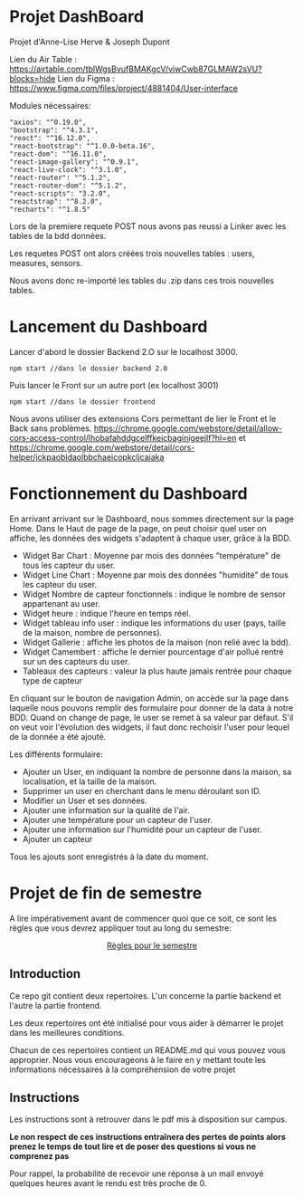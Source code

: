 
# Projet DashBoard

Projet d'Anne-Lise Herve & Joseph Dupont

Lien du Air Table : https://airtable.com/tblWgsBvufBMAKgcV/viwCwb87GLMAW2sVU?blocks=hide
Lien du Figma : https://www.figma.com/files/project/4881404/User-interface


Modules nécessaires:

    "axios": "^0.19.0",
    "bootstrap": "^4.3.1",
    "react": "^16.12.0",
    "react-bootstrap": "^1.0.0-beta.16",
    "react-dom": "^16.11.0",
    "react-image-gallery": "^0.9.1",
    "react-live-clock": "^3.1.0",
    "react-router": "^5.1.2",
    "react-router-dom": "^5.1.2",
    "react-scripts": "3.2.0",
    "reactstrap": "^8.2.0",
    "recharts": "^1.8.5"



Lors de la premiere requete POST nous avons pas reussi a Linker avec les tables de la bdd données.

Les requetes POST ont alors créées trois nouvelles tables : users, measures, sensors.

Nous avons donc re-importé les tables du .zip dans ces trois nouvelles tables.

# Lancement du Dashboard

Lancer d'abord le dossier Backend 2.O sur le localhost 3000.

    npm start //dans le dossier backend 2.0

Puis lancer le Front sur un autre port (ex localhost 3001)

    npm start //dans le dossier frontend

Nous avons utiliser des extensions Cors permettant de lier le Front et le Back sans problèmes.
https://chrome.google.com/webstore/detail/allow-cors-access-control/lhobafahddgcelffkeicbaginigeejlf?hl=en
et
https://chrome.google.com/webstore/detail/cors-helper/jckpaobldaolbbchaeicopkcljcaiaka


# Fonctionnement du Dashboard

En arrivant arrivant sur le Dashboard, nous sommes directement sur la page Home.
Dans le Haut de page de la page, on peut choisir quel user on affiche, les données des widgets s'adaptent à chaque user, grâce à la BDD.

 - Widget Bar Chart : Moyenne par mois des données  "température" de tous les capteur du user.
 - Widget Line Chart : Moyenne par mois des données  "humidité" de tous les capteur du user. 
 - Widget Nombre de capteur fonctionnels : indique le nombre de sensor appartenant au user.
 - Widget heure : indique l'heure en temps réel.
 - Widget tableau info user : indique les informations du  user (pays, taille de la maison, nombre de personnes).
 - Widget Gallerie : affiche les photos de la maison (non relié avec la bdd).
 - Widget Camembert : affiche le dernier pourcentage d'air pollué rentré sur un des capteurs du user.
 - Tableaux des capteurs :  valeur la plus haute jamais rentrée pour chaque type de capteur



En cliquant sur le bouton de navigation Admin, on accède sur la page dans laquelle nous pouvons remplir des formulaire pour donner de la data à notre BDD.
Quand on change de page, le user se remet à sa valeur par défaut.
S'il on veut voir l'évolution des widgets, il faut donc rechoisir l'user pour lequel de la donnée a été ajouté.


Les différents formulaire:

 - Ajouter un User, en indiquant la nombre de personne dans la maison, sa localisation, et la taille de la maison.
 - Supprimer un user en cherchant dans le menu déroulant son ID.
 - Modifier un User et ses données.
 - Ajouter une information sur la qualité de l'air.
 - Ajouter une température pour un capteur de l'user.
 - Ajouter une information sur l'humidité pour un capteur de l'user.
 - Ajouter un capteur

Tous les ajouts sont enregistrés à la date du moment.

# Projet de fin de semestre

A lire impérativement avant de commencer quoi que ce soit, ce sont les règles que vous devrez appliquer tout au long du semestre:

<p align="center">
 <a href="https://github.com/clementAC/Instructions-Technologies-Web-OCRES-Ing4/blob/master/README.md">Règles pour le semestre</a>
</p>

## Introduction

Ce repo git contient deux repertoires. L'un concerne la partie backend et l'autre la partie frontend.

Les deux repertoires ont été initialisé pour vous aider à démarrer le projet dans les meilleures conditions.

Chacun de ces repertoires contient un README.md qui vous pouvez vous approprier. Nous vous encourageons à le faire en y mettant toute les informations nécessaires à la compréhension de votre projet

## Instructions

Les instructions sont à retrouver dans le pdf mis à disposition sur campus.

**Le non respect de ces instructions entraînera des pertes de points alors prenez le temps de tout lire et de poser des questions si vous ne comprenez pas**

Pour rappel, la probabilité de recevoir une réponse à un mail envoyé quelques heures avant le rendu est très proche de 0.
